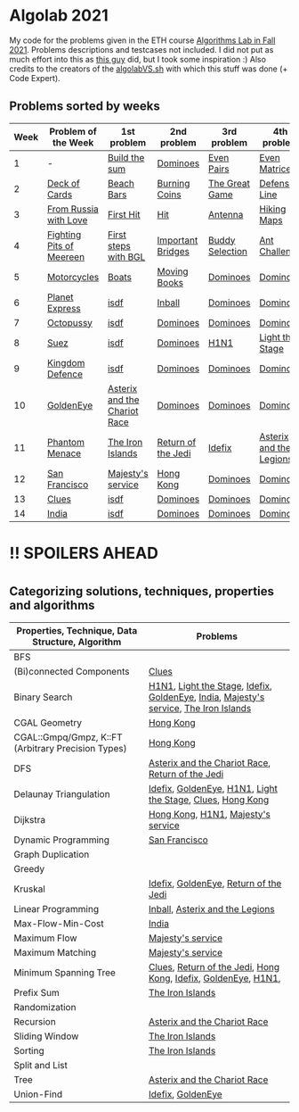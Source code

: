 # Algolab 2021
My code for the problems given in the ETH course [Algorithms Lab in Fall 2021](https://www.cadmo.ethz.ch/education/lectures/HS21/algolab/index.html). Problems descriptions and testcases not included. I did not put as much effort into this as [this guy](https://github.com/simon-hrabec/algolab-2020) did, but I took some inspiration :) Also credits to the creators of the [algolabVS.sh](algolabVS.sh) with which this stuff was done (+ Code Expert).


## Problems sorted by weeks
| Week | Problem of the Week                                 | 1st problem                                                                  | 2nd problem                                              | 3rd problem                       | 4th problem                                                        |
| ---- | --------------------------------------------------- | ---------------------------------------------------------------------------- | -------------------------------------------------------- | --------------------------------- | ------------------------------------------------------------------ |
| 1    | -                                                   | [Build the sum](problems/)                                                   | [Dominoes](problems/)                                    | [Even Pairs](problems/)           | [Even Matrices](problems/)                                         |
| 2    | [Deck of Cards](problems/)                          | [Beach Bars](problems/)                                                      | [Burning Coins](problems/)                               | [The Great Game](problems/)       | [Defensive Line](problems/)                                        |
| 3    | [From Russia with Love](problems/)                  | [First Hit](problems/)                                                       | [Hit](problems/)                                         | [Antenna](problems/)              | [Hiking Maps](problems/)                                           |
| 4    | [Fighting Pits of Meereen](problems/)               | [First steps with BGL](problems/)                                            | [Important Bridges](problems/)                           | [Buddy Selection](problems/)      | [Ant Challenge](problems/)                                         |
| 5    | [Motorcycles](problems/)                            | [Boats](problems/)                                                           | [Moving Books](problems/)                                | [Dominoes](problems/)             | [Dominoes](problems/)                                              |
| 6    | [Planet Express](problems/)                         | [isdf](problems/)                                                            | [Inball](problems/week6-inball)                          | [Dominoes](problems/)             | [Dominoes](problems/)                                              |
| 7    | [Octopussy](problems/)                              | [isdf](problems/)                                                            | [Dominoes](problems/)                                    | [Dominoes](problems/)             | [Dominoes](problems/)                                              |
| 8    | [Suez](problems/)                                   | [isdf](problems/)                                                            | [Dominoes](problems/)                                    | [H1N1](problems/week8-h1n1)       | [Light the Stage](problems/week8-light_the_stage)                  |
| 9    | [Kingdom Defence](problems/)                        | [isdf](problems/)                                                            | [Dominoes](problems/)                                    | [Dominoes](problems/)             | [Dominoes](problems/)                                              |
| 10   | [GoldenEye](problems/week10-potw-goldeneye/)        | [Asterix and the Chariot Race](problems/week10-asterix_and_the_chariot_race) | [Dominoes](problems/)                                    | [Dominoes](problems/)             | [Dominoes](problems/)                                              |
| 11   | [Phantom Menace](problems/)                         | [The Iron Islands](problems/week11-the_iron_islands)                         | [Return of the Jedi](problems/week11-return_of_the_jedi) | [Idefix](problems/week11-idefix/) | [Asterix and the Legions](problems/week11-asterix_and_the_legions) |
| 12   | [San Francisco](problems/week12-potw-san_francisco) | [Majesty's service](problems/week12-majestys_secret_service)                 | [Hong Kong](problems/week12-hong_kong)                   | [Dominoes](problems/)             | [Dominoes](problems/)                                              |
| 13   | [Clues](problems/week13-potw-clues)                 | [isdf](problems/)                                                            | [Dominoes](problems/)                                    | [Dominoes](problems/)             | [Dominoes](problems/)                                              |
| 14   | [India](problems/week14-potw-india)                 | [isdf](problems/)                                                            | [Dominoes](problems/)                                    | [Dominoes](problems/)             | [Dominoes](problems/)                                              |


# !! SPOILERS AHEAD
# 
# 

## Categorizing solutions, techniques, properties and algorithms
| Properties, Technique, Data Structure, Algorithm   | Problems                                                                                                                                                                                                                                                                                                                 |
| -------------------------------------------------- | ------------------------------------------------------------------------------------------------------------------------------------------------------------------------------------------------------------------------------------------------------------------------------------------------------------------------ |
| BFS                                                |                                                                                                                                                                                                                                                                                                                          |
| (Bi)connected Components                           | [Clues](problems/week13-potw-clues)                                                                                                                                                                                                                                                                                      |
| Binary Search                                      | [H1N1](problems/week8-h1n1), [Light the Stage](problems/week8-light_the_stage), [Idefix](problems/week11-idefix/), [GoldenEye](problems/week10-potw-goldeneye/), [India](problems/week14-potw-india), [Majesty's service](problems/week12-majestys_secret_service), [The Iron Islands](problems/week11-the_iron_islands) |
| CGAL Geometry                                      | [Hong Kong](problems/week12-hong_kong)                                                                                                                                                                                                                                                                                   |
| CGAL::Gmpq/Gmpz, K::FT (Arbitrary Precision Types) | [Hong Kong](problems/week12-hong_kong)                                                                                                                                                                                                                                                                                   |
| DFS                                                | [Asterix and the Chariot Race](problems/week10-asterix_and_the_chariot_race), [Return of the Jedi](problems/week11-return_of_the_jedi)                                                                                                                                                                                   |
| Delaunay Triangulation                             | [Idefix](problems/week11-idefix/), [GoldenEye](problems/week10-potw-goldeneye/), [H1N1](problems/week8-h1n1), [Light the Stage](problems/week8-light_the_stage), [Clues](problems/week13-potw-clues), [Hong Kong](problems/week12-hong_kong)                                                                             |
| Dijkstra                                           | [Hong Kong](problems/week12-hong_kong), [H1N1](problems/week8-h1n1), [Majesty's service](problems/week12-majestys_secret_service)                                                                                                                                                                                        |
| Dynamic Programming                                | [San Francisco](problems/week12-potw-san_francisco)                                                                                                                                                                                                                                                                      |
| Graph Duplication                                  |                                                                                                                                                                                                                                                                                                                          |
| Greedy                                             |                                                                                                                                                                                                                                                                                                                          |
| Kruskal                                            | [Idefix](problems/week11-idefix/), [GoldenEye](problems/week10-potw-goldeneye/), [Return of the Jedi](problems/week11-return_of_the_jedi)                                                                                                                                                                                |
| Linear Programming                                 | [Inball](problems/week6-inball), [Asterix and the Legions](problems/week11-asterix_and_the_legions)                                                                                                                                                                                                                      |
| Max-Flow-Min-Cost                                  | [India](problems/week14-potw-india)                                                                                                                                                                                                                                                                                      |
| Maximum Flow                                       | [Majesty's service](problems/week12-majestys_secret_service)                                                                                                                                                                                                                                                             |
| Maximum Matching                                   | [Majesty's service](problems/week12-majestys_secret_service)                                                                                                                                                                                                                                                             |
| Minimum Spanning Tree                              | [Clues](problems/week13-potw-clues), [Return of the Jedi](problems/week11-return_of_the_jedi), [Hong Kong](problems/week12-hong_kong), [Idefix](problems/week11-idefix/), [GoldenEye](problems/week10-potw-goldeneye/), [H1N1](problems/week8-h1n1),                                                                     |
| Prefix Sum                                         | [The Iron Islands](problems/week11-the_iron_islands)                                                                                                                                                                                                                                                                     |
| Randomization                                      |                                                                                                                                                                                                                                                                                                                          |
| Recursion                                          | [Asterix and the Chariot Race](problems/week10-asterix_and_the_chariot_race)                                                                                                                                                                                                                                             |
| Sliding Window                                     | [The Iron Islands](problems/week11-the_iron_islands)                                                                                                                                                                                                                                                                     |
| Sorting                                            | [The Iron Islands](problems/week11-the_iron_islands)                                                                                                                                                                                                                                                                     |
| Split and List                                     |                                                                                                                                                                                                                                                                                                                          |
| Tree                                               | [Asterix and the Chariot Race](problems/week10-asterix_and_the_chariot_race)                                                                                                                                                                                                                                             |
| Union-Find                                         | [Idefix](problems/week11-idefix/), [GoldenEye](problems/week10-potw-goldeneye/)                                                                                                                                                                                                                                          |